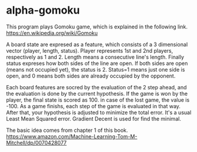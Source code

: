 # alpha-gomoku

This program plays Gomoku game, which is explained in the following link.
https://en.wikipedia.org/wiki/Gomoku

A board state are expresed as a feature, which consists of a 3 dimensional vector (player, length, status).
Player represents 1st and 2nd players, respectively as 1 and 2. Length means a consecutive line's length. Finally status expreses how both sides of the line are open. If both sides are open (means not occupied yet), the status is 2. Status=1 means just one side is open, and 0 means both sides are already occupied by the opponent. 

Each board features are socred by the evaluation of the 2 step ahead, and the evaluation is done by the current hypothesis. If the game is won by the player, the final state is scored as 100. in case of the lost game, the value is -100. As a game finishs, each step of the game is evaluated in that way. After that, your hypothesis is adjusted to minimize the total error. It's a usual Least Mean Squared error. Gradient Decent is used for find the minimal. 

The basic idea comes from chapter 1 of this book.
https://www.amazon.com/Machine-Learning-Tom-M-Mitchell/dp/0070428077

